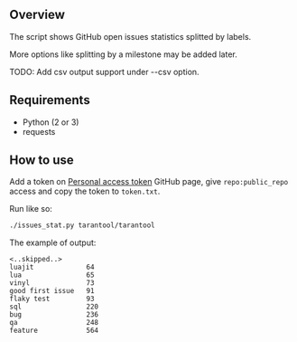 ## Overview

The script shows GitHub open issues statistics splitted by labels.

More options like splitting by a milestone may be added later.

TODO: Add csv output support under --csv option.

## Requirements

* Python (2 or 3)
* requests

## How to use

Add a token on [Personal access token][gh_token] GitHub page, give
`repo:public_repo` access and copy the token to `token.txt`.

Run like so:

```sh
./issues_stat.py tarantool/tarantool
```

The example of output:

```
<..skipped..>
luajit             64
lua                65
vinyl              73
good first issue   91
flaky test         93
sql                220
bug                236
qa                 248
feature            564
```

[gh_token]: https://github.com/settings/tokens
